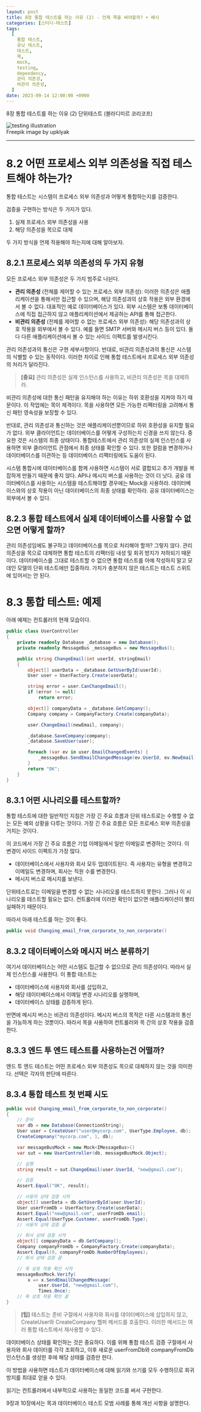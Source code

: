 ```yaml
---
layout: post
title: 8장 통합 테스트를 하는 이유 (2) - 언제 목을 써야할까? + 예시
categories: [스터디-테스트]
tags:
  [
    통합 테스트,
    유닛 테스트,
    테스트,
    목,
    mock,
    testing,
    dependency,
    관리 의존성,
    비관리 의존성,
  ]
date: 2023-09-14 12:00:00 +0900
---
```


8장 통합 테스트를 하는 이유 (2)
단위테스트 (블라디미르 코리코프)

![testing illustration](/assets/images/2023-09-14-8장-통합-테스트를-하는-이유-2/image1.jpeg)  
Freepik image by upklyak

---

# 8.2 어떤 프로세스 외부 의존성을 직접 테스트해야 하는가?

통합 테스트는 시스템이 프로세스 외부 의존성과 어떻게 통합하는지를 검증한다.

검증을 구현하는 방식은 두 가지가 있다.

1. 실제 프로세스 외부 의존성을 사용
2. 해당 의존성을 목으로 대체

두 가지 방식을 언제 적용해야 하는지에 대해 알아보자.

## 8.2.1 프로세스 외부 의존성의 두 가지 유형

모든 프로세스 외부 의존성은 두 가지 범주로 나뉜다.

- **관리 의존성** (전체를 제어할 수 있는 프로세스 외부 의존성): 이러한 의존성은 애플리케이션을 통해서만 접근할 수 있으며, 해당 의존성과의 상호 작용은 외부 환경에서 볼 수 없다. 대표적인 예로 데이터베이스가 있다. 외부 시스템은 보통 데이터베이스에 직접 접근하지 않고 애플리케이션에서 제공하는 API를 통해 접근한다.
- **비관리 의존성** (전체를 제어할 수 없는 프로세스 외부 의존성): 해당 의존성과의 상호 작용을 외부에서 볼 수 있다. 예를 들면 SMTP 서버와 메시지 버스 등이 있다. 둘 다 다른 애플리케이션에서 볼 수 있는 사이드 이펙트를 발생시킨다.

관리 의존성과의 통신은 구현 세부사항이다.
반대로, 비관리 의존성과의 통신은 시스템의 식별할 수 있는 동작이다.
이러한 차이로 인해 통합 테스트에서 프로세스 외부 의존성의 처리가 달라진다.

> **[중요]** 관리 의존성은 실제 인스턴스를 사용하고, 비관리 의존성은 목을 대체하라.

비관리 의존성에 대한 통신 패턴을 유지해야 하는 이유는 하위 호환성을 지켜야 하기 때문이다. 이 작업에는 목이 제격이다. 목을 사용하면 모든 가능한 리팩터링을 고려해서 통신 패턴 영속성을 보장할 수 있다.

반대로, 관리 의존성과 통신하는 것은 애플리케이션뿐이므로 하위 호환성을 유지할 필요가 없다. 외부 클라이언트는 데이터베이스를 어떻게 구성하는지 신경을 쓰지 않는다. 중요한 것은 시스템의 최종 상태이다.
통합테스트에서 관리 의존성의 실제 인스턴스를 사용하면 외부 클라이언트 관점에서 최종 상태를 확인할 수 있다. 또한 컬럼을 변경하거나 데이터베이스를 이관하는 등 데이터베이스 리팩터링에도 도움이 된다.

시스템 통합시에 데이터베이스를 함께 사용하면 시스템이 서로 결합되고 추가 개발을 복잡하게 만들기 때문에 좋지 않다. API나 메시지 버스를 사용하는 것이 더 낫다. 공유 데이터베이스를 사용하는 시스템을 테스트해야할 경우에는 Mock을 사용하라. 데이터베이스와의 상호 작용이 아닌 데이터베이스의 최종 상태를 확인하라.
공유 데이터베이스는 외부에서 볼 수 있다.

## 8.2.3 통합 테스트에서 실제 데이터베이스를 사용할 수 없으면 어떻게 할까?

관리 의존성임에도 불구하고 데이터베이스를 목으로 처리해야 할까? 그렇지 않다. 관리 의존성을 목으로 대체하면 통합 테스트의 리팩터링 내성 및 회귀 방지가 저하되기 때문이다.
데이터베이스를 그대로 테스트할 수 없으면 통합 테스트를 아예 작성하지 말고 모데인 모델의 단위 테스트에만 집중하라. 가치가 충분하지 않은 테스트는 테스트 스위트에 있어서는 안 된다.

# 8.3 통합 테스트: 예제

아래 예제는 컨트롤러의 현재 모습이다.

```c#
public class UserController
{
    private readonly Database _database = new Database();
    private readonly MessageBus _messageBus = new MessageBus();

    public string ChangeEmail(int userId, stringEmail)
    {
        object[] userData = _database.GetUserById(userId);
        User user = UserFactory.Create(userData);

        string error = user.CanChangeEmail();
        if (error != null)
            return error;

        object[] companyData = _database.GetCompany();
        Company company = CompanyFactory.Create(companyData);

        user.ChangeEmail(newEmail, company);

        _database.SaveCompany(company);
        _database.SaveUser(user);

        foreach (var ev in user.EmailChangedEvents) {
            _messageBus.SendEmailChangedMessage(ev.UserId, ev.NewEmail);
        }
        return "OK";
    }
}
```

## 8.3.1 어떤 시나리오를 테스트할까?

통합 테스트에 대한 일반적인 지침은 가장 긴 주요 흐름과 단위 테스트로는 수행할 수 없는 모든 예외 상황을 다루는 것이다.
가장 긴 주요 흐름은 모든 프로세스 외부 의존성을 거치는 것이다.

이 코드에서 가장 긴 주요 흐름은 기업 이메일에서 일반 이메일로 변경하는 것이다.
이 변경이 사이드 이펙트가 가장 많다.

- 데이터베이스에서 사용자와 회사 모두 업데이트된다. 즉 사용자는 유형을 변경하고 이메일도 변경하며, 회사는 직원 수를 변경한다.
- 메시지 버스로 메시지를 보낸다.

단위테스트로는 이메일을 변경할 수 없는 시나리오를 테스트하지 못한다.
그러나 이 시나리오를 테스트할 필요는 없다. 컨트롤러에 이러한 확인이 없으면 애플리케이션이 빨리 실패하기 때문이다.

따라서 아래 테스트를 하는 것이 좋다.

```c#
public void Changing_email_from_corporate_to_non_corporate()
```

## 8.3.2 데이터베이스와 메시지 버스 분류하기

여기서 데이터베이스는 어떤 시스템도 접근할 수 없으므로 관리 의존성이다. 따라서 실제 인스턴스를 사용한다.
이 통합 테스트는

- 데이터베이스에 사용자와 회사를 삽입하고,
- 해당 데이터베이스에서 이메일 변경 시나리오를 실행하며,
- 데이터베이스 상태를 검증하게 된다.

반면에 메시지 버스는 비관리 의존성이다. 메시지 버스의 목적은 다른 시스템과의 통신을 가능하게 하는 것뿐이다. 따라서 목을 사용하여 컨트롤러와 목 간의 상호 작용을 검증한다.

## 8.3.3 엔드 투 엔드 테스트를 사용하는건 어떨까?

엔드 투 엔드 테스트는 어떤 프로세스 외부 의존성도 목으로 대체하지 않는 것을 의미한다.
선택은 각자의 판단에 따른다.

## 8.3.4 통합 테스트 첫 번째 시도

```c#
public void Changing_email_from_corporate_to_non_corporate()
{
    // 준비
    var db = new Database(ConnectionString);
    User user = CreateUser("user@mycorp.com", UserType.Employee, db);
    CreateCompnany("mycorp.com", 1, db);

    var messageBusMock = new Mock<IMessageBus>()
    var sut = new UserController(db, messageBusMock.Object);

    // 실행
    string result = sut.ChangeEmail(user.UserId, "new@gmail.com");

    // 검증
    Assert.Equal("OK", result);

	// 사용자 상태 검증 시작
    object[] userData = db.GetUserById(user.UserId);
    User userFromDb = UserFactory.Create(userData);
    Assert.Equal("new@gmail.com", userFromDb.email);
    Assert.Equal(UserType.Customer, userFromDb.Type);
	// 사용자 상태 검증 끝

    // 회사 상태 검증 시작
    object[] companyData = db.GetCompany();
    Company companyFromDb = CompanyFactory.Create(companyData);
    Assert.Equal(0, companyFromDb.NumberOfEmployees);
    // 회사 상태 검증 끝

    // 목 상호 작용 확인 시작
    messageBusMock.Verify(
        x => x.SendEmailChangedMessage(
            user.UserId, "new@gmail.com"),
            Times.Once);
    // 목 상호 작용 확인 끝
}
```

> **[팁]** 테스트는 준비 구절에서 사용자와 회사를 데이터베이스에 삽입하지 않고, CreateUser와 CreateCompany 헬퍼 메서드를 호출한다. 이러한 메서드는 여러 통합 테스트에서 재사용할 수 있다.

데이터베이스 상태를 확인하는 것은 중요하다.
이를 위해 통합 테스트 검증 구절에서 사용자와 회사 데이터를 각각 조회하고, 이후 새로운 userFromDb와 companyFromDb 인스턴스를 생성한 후에 해당 상태를 검증만 한다.

이 방법을 사용하면 테스트가 데이터베이스에 대해 읽기와 쓰기를 모두 수행하므로 회귀 방지를 최대로 얻을 수 있다.

읽기는 컨트롤러에서 내부적으로 사용하는 동일한 코드를 써서 구현한다.

9장과 10장에서는 목과 데이터베이스 테스트 모범 사례를 통해 개선 사항을 설명한다.
